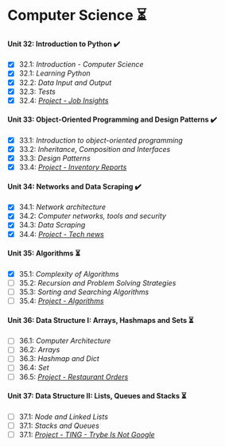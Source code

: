 # Computer Science :hourglass_flowing_sand:

#### Unit 32: Introduction to Python :heavy_check_mark:

- [X] 32.1: _Introduction - Computer Science_
- [X] 32.1: _Learning Python_
- [X] 32.2: _Data Input and Output_
- [X] 32.3: _Tests_
- [X] 32.4: [_Project - Job Insights_](https://github.com/tryber/sd-011-project-job-insights/pulls/SamuelSilvaMelo)

#### Unit 33: Object-Oriented Programming and Design Patterns :heavy_check_mark:

- [X] 33.1: _Introduction to object-oriented programming_
- [X] 33.2: _Inheritance, Composition and Interfaces_
- [X] 33.3: _Design Patterns_
- [X] 33.4: [_Project - Inventory Reports_](https://github.com/tryber/sd-011-inventory-report/pull/245)

#### Unit 34: Networks and Data Scraping :heavy_check_mark:

- [X] 34.1: _Network architecture_
- [X] 34.2: _Computer networks, tools and security_
- [X] 34.3: _Data Scraping_
- [X] 34.4: [_Project - Tech news_](https://github.com/tryber/sd-011-tech-news/pull/72)

#### Unit 35: Algorithms :hourglass_flowing_sand:

- [X] 35.1: _Complexity of Algorithms_
- [ ] 35.2: _Recursion and Problem Solving Strategies_
- [ ] 35.3: _Sorting and Searching Algorithms_
- [ ] 35.4: [_Project - Algorithms_]()

#### Unit 36: Data Structure I: Arrays, Hashmaps and Sets :hourglass_flowing_sand:

- [ ] 36.1: _Computer Architecture_
- [ ] 36.2: _Arrays_
- [ ] 36.3: _Hashmap and Dict_
- [ ] 36.4: _Set_
- [ ] 36.5: [_Project - Restaurant Orders_]()

#### Unit 37: Data Structure II: Lists, Queues and Stacks :hourglass_flowing_sand:

- [ ] 37.1: _Node and Linked Lists_
- [ ] 37.1: _Stacks and Queues_
- [ ] 37.1: [_Project - TING - Trybe Is Not Google_]()

